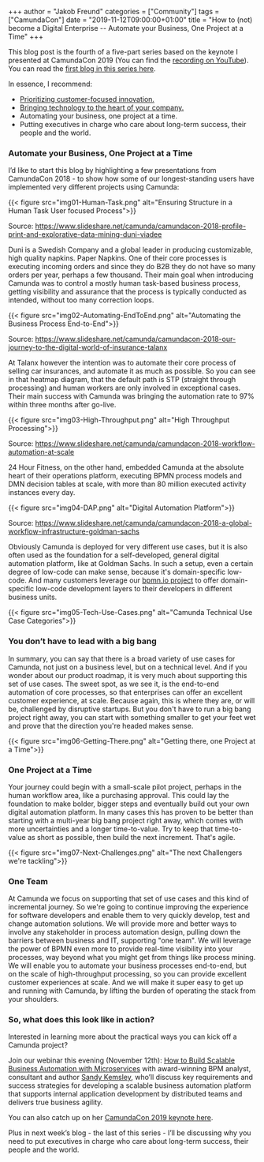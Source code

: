 +++
author = "Jakob Freund"
categories = ["Community"]
tags = ["CamundaCon"]
date = "2019-11-12T09:00:00+01:00"
title = "How to (not) become a Digital Enterprise -- Automate your Business, One Project at a Time"
+++

This blog post is the fourth of a five-part series based on the keynote I presented at CamundaCon 2019 (You can find the [recording on YouTube](https://www.youtube.com/watch?v=zfN2-TlzlZs)). You can read the [first blog in this series here](https://blog.camunda.com/post/2019/10/how-to-not-become-a-digital-enterprise/). 

<!--more-->
In essence, I recommend:

- [Prioritizing customer-focused innovation.](https://blog.camunda.com/post/2019/10/prioritizing-customer-focused-innovation/)
- [Bringing technology to the heart of your company.](https://blog.camunda.com/post/2019/11/bringing-technology-to-the-heart-of-your-company/)
- Automating your business, one project at a time.
- Putting executives in charge who care about long-term success, their people and the world.

### Automate your Business, One Project at a Time

I’d like to start this blog by highlighting a few presentations from CamundaCon 2018 - to show how some of our longest-standing users have implemented very different projects using Camunda:

{{< figure src="img01-Human-Task.png" alt="Ensuring Structure in a Human Task User focused Process">}}

Source: https://www.slideshare.net/camunda/camundacon-2018-profile-print-and-explorative-data-mining-duni-viadee

Duni is a Swedish Company and a global leader in producing customizable, high quality napkins. Paper Napkins. One of their core processes is executing incoming orders and since they do B2B they do not have so many orders per year, perhaps a few thousand. Their main goal when introducing Camunda was to control a mostly human task-based business process, getting visibility and assurance that the process is typically conducted as intended, without too many correction loops.

{{< figure src="img02-Automating-EndToEnd.png" alt="Automating the Business Process End-to-End">}}

Source: https://www.slideshare.net/camunda/camundacon-2018-our-journey-to-the-digital-world-of-insurance-talanx

At Talanx however the intention was to automate their core process of selling car insurances, and automate it as much as possible. So you can see in that heatmap diagram, that the default path is STP (straight through processing) and human workers are only involved in exceptional cases. Their main success with Camunda was bringing the automation rate to 97% within three months after go-live.

{{< figure src="img03-High-Throughput.png" alt="High Throughput Processing">}}

Source: https://www.slideshare.net/camunda/camundacon-2018-workflow-automation-at-scale

24 Hour Fitness, on the other hand, embedded Camunda at the absolute heart of their operations platform, executing BPMN process models and DMN decision tables at scale, with more than 80 million executed activity instances every day.

{{< figure src="img04-DAP.png" alt="Digital Automation Platform">}}

Source: https://www.slideshare.net/camunda/camundacon-2018-a-global-workflow-infrastructure-goldman-sachs

Obviously Camunda is deployed for very different use cases, but it is also often used as the foundation for a self-developed, general digital automation platform, like at Goldman Sachs. In such a setup, even a certain degree of low-code can make sense, because it's domain-specific low-code. And many customers leverage our [bpmn.io project](https://bpmn.io/) to offer domain-specific low-code development layers to their developers in different business units.

{{< figure src="img05-Tech-Use-Cases.png" alt="Camunda Technical Use Case Categories">}}

### You don’t have to lead with a big bang

In summary, you can say that there is a broad variety of use cases for Camunda, not just on a business level, but on a technical level. And if you wonder about our product roadmap, it is very much about supporting this set of use cases. The sweet spot, as we see it, is the end-to-end automation of core processes, so that enterprises can offer an excellent customer experience, at scale. Because again, this is where they are, or will be, challenged by disruptive startups. But you don't have to run a big bang project right away, you can start with something smaller to get your feet wet and prove that the direction you're headed makes sense.

{{< figure src="img06-Getting-There.png" alt="Getting there, one Project at a Time">}}

### One Project at a Time

Your journey could begin with a small-scale pilot project, perhaps in the human workflow area, like a purchasing approval. This could lay the foundation to make bolder, bigger steps and eventually build out your own digital automation platform. In many cases this has proven to be better than starting with a multi-year big bang project right away, which comes with more uncertainties and a longer time-to-value. Try to keep that time-to-value as short as possible, then build the next increment. That's agile.

{{< figure src="img07-Next-Challenges.png" alt="The next Challengers we're tackling">}}

### One Team

At Camunda we focus on supporting that set of use cases and this kind of incremental journey. So we're going to continue improving the experience for software developers and enable them to very quickly develop, test and change automation solutions. We will provide more and better ways to involve any stakeholder in process automation design, pulling down the barriers between business and IT, supporting "one team". We will leverage the power of BPMN even more to provide real-time visibility into your processes, way beyond what you might get from things like process mining. We will enable you to automate your business processes end-to-end, but on the scale of high-throughput processing, so you can provide excellent customer experiences at scale. And we will make it super easy to get up and running with Camunda, by lifting the burden of operating the stack from your shoulders.

### So, what does this look like in action?

Interested in learning more about the practical ways you can kick off a Camunda project?

Join our webinar this evening (November 12th): [How to Build Scalable Business Automation with Microservices](https://camunda.com/learn/webinars/build-scalable-business-automation-with-microservices/) with award-winning BPM analyst, consultant and author [Sandy Kemsley](https://column2.com/), who’ll discuss key requirements and success strategies for developing a scalable business automation platform that supports internal application development by distributed teams and delivers true business agility.

You can also catch up on her [CamundaCon 2019 keynote here](https://www.youtube.com/watch?v=GEQoFgxCvAo&list=PLJG25HlmvsOWvVjF44qr5-xXG--cCuXnn&index=29&t=0s).

Plus in next week’s blog - the last of this series - I’ll be discussing why you need to put executives in charge who care about long-term success, their people and the world.

